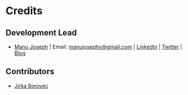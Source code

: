 # Credits

## Development Lead

- [Manu Joseph](https://github.com/manujosephv) | Email: [manujosephv@gmail.com](mailto:manujosephv@gmail.com) | [LinkedIn](https://linkedin.com/in/in/manujosephv) | [Twitter](https://twitter.com/manujosephv) | [Blog](https://github.com/manujosephv/manujosephv/blob/main/https:/deep-and-shallow.com/feed)

## Contributors

- [Jirka Borovec](https://github.com/Borda)
